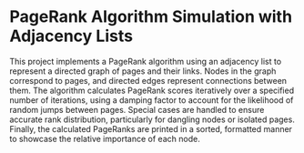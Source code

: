 # PageRank Algorithm Simulation with Adjacency Lists

This project implements a PageRank algorithm using an adjacency list to represent a directed graph of pages and their links. Nodes in the graph correspond to pages, and directed edges represent connections between them. The algorithm calculates PageRank scores iteratively over a specified number of iterations, using a damping factor to account for the likelihood of random jumps between pages. Special cases are handled to ensure accurate rank distribution, particularly for dangling nodes or isolated pages. Finally, the calculated PageRanks are printed in a sorted, formatted manner to showcase the relative importance of each node.
